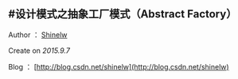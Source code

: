 #设计模式之抽象工厂模式（Abstract Factory）
---
Author ： [Shinelw](https://github.com/Shinelw)

Create on *2015.9.7*

Blog ： [http://blog.csdn.net/shinelw](http://blog.csdn.net/shinelw)